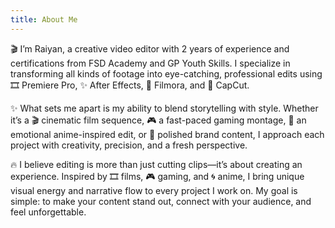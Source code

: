 ```yaml
---
title: About Me
---
```


🎬 I’m Raiyan, a creative video editor with 2 years of experience and certifications from FSD Academy and GP Youth Skills. I specialize in transforming all kinds of footage into eye-catching, professional edits using 🎞️ Premiere Pro, ✨ After Effects, 🎥 Filmora, and 📱 CapCut.

✨ What sets me apart is my ability to blend storytelling with style. Whether it’s a 🎬 cinematic film sequence, 🎮 a fast-paced gaming montage, 💫 an emotional anime-inspired edit, or 📢 polished brand content, I approach each project with creativity, precision, and a fresh perspective.

🔥 I believe editing is more than just cutting clips—it’s about creating an experience. Inspired by 🎞️ films, 🎮 gaming, and 🌀 anime, I bring unique visual energy and narrative flow to every project I work on. My goal is simple: to make your content stand out, connect with your audience, and feel unforgettable.